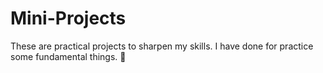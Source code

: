 # Mini-Projects
These are practical projects to sharpen my skills. I have done for practice some fundamental things.
🌟
